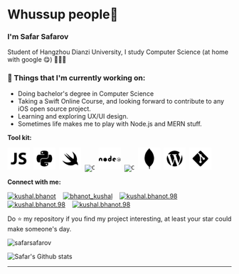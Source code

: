 # Whussup people👋

### I'm Safar Safarov

Student of Hangzhou Dianzi University, I study Computer Science (at home with google 😋) 👨🏻‍💻

### 💼 Things that I'm currently working on:

- Doing bachelor's degree in Computer Science
- Taking a Swift Online Course, and looking forward to contribute to any iOS open source project.
- Learning and exploring UX/UI design.
- Sometimes life makes me to play with Node.js and MERN stuff.

**Tool kit:**

<p align="left">
  <code><img src="https://github.com/vorillaz/devicons/blob/master/!SVG/javascript.svg" alt="swift" width="50" height="50"/></code>&nbsp;
  <code><img src="https://github.com/vorillaz/devicons/blob/master/!SVG/python.svg" alt="swift" width="50" height="50"/></code>&nbsp;
  <code><img src="https://github.com/vorillaz/devicons/blob/master/!SVG/swift.svg" alt="swift" width="50" height="50"/></code>&nbsp;
  <code><img src="https://github.com/vorillaz/devicons/blob/master/!SVG/docker.svg" alt="C" width="40" height="50" /></code>&nbsp;
  <code><img src="https://github.com/vorillaz/devicons/blob/master/!SVG/nodejs.svg" alt="C" width="50" height="50" /></code>&nbsp;
  <code><img src="https://github.com/vorillaz/devicons/blob/master/!SVG/react.svg" alt="C" width="50" height="50" /></code>&nbsp;
  <code><img src="https://github.com/vorillaz/devicons/blob/master/!SVG/mongodb.svg" alt="C" width="50" height="50" /></code>&nbsp;
  <code><img src="https://github.com/vorillaz/devicons/blob/master/!SVG/wordpress.svg" alt="C" width="50" height="50" /></code>&nbsp;
  <code><img src="https://github.com/vorillaz/devicons/blob/master/!SVG/git.svg" alt="C" width="50" height="50" /></code>&nbsp;

**Connect with me:**

<p align="left">
<a href="https://www.instagram.com/codestorm/" target="blank"><img align="center" src="https://cdn.jsdelivr.net/npm/simple-icons@3.0.1/icons/instagram.svg" alt="kushal.bhanot" height="40" width="40" /></a> &nbsp;&nbsp;
<a href="https://twitter.com/safarsafarov" target="blank"><img align="center" src="https://cdn.jsdelivr.net/npm/simple-icons@3.0.1/icons/twitter.svg" alt="bhanot_kushal" height="40" width="40" /></a> &nbsp;&nbsp;
<a href="https://open.spotify.com/user/71jk9rs40fqkp8r0by1ws1rgy?si=3dV1ms89TQmkBHXbVgjn5g" target="blank"><img align="center" src="https://cdn.jsdelivr.net/npm/simple-icons@3.0.1/icons/spotify.svg" alt="kushal.bhanot.98" height="40" width="40" /></a> &nbsp;&nbsp;
  <a href="https://medium.com/@safarslife" target="blank"><img align="center" src="https://cdn.jsdelivr.net/npm/simple-icons@3.0.1/icons/medium.svg" alt="kushal.bhanot.98" height="40" width="40" /></a> &nbsp;&nbsp;
   <a href="https://unsplash.com/@codestorm" target="blank"><img align="center" src="https://cdn.jsdelivr.net/npm/simple-icons@3.0.1/icons/unsplash.svg" alt="kushal.bhanot.98" height="40" width="40" /></a> &nbsp;&nbsp;
</p>

Do ⭐ my repository if you find my project interesting, at least your star could make someone's day.

<img src="https://komarev.com/ghpvc/?username=safarsafarov" alt="safarsafarov" />

![Safar's Github stats](https://github-readme-stats.vercel.app/api?username=safarsafarov&show_icons=true)

---
